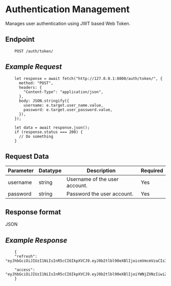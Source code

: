 # Authentication Management

Manages user authentication using JWT based Web Token.

## Endpoint

```
    POST /auth/token/
```

## _Example Request_

```
    let response = await fetch("http://127.0.0.1:8000/auth/token/", {
      method: "POST",
      headers: {
        "Content-Type": "application/json",
      },
      body: JSON.stringify({
        username: e.target.user_name.value,
        password: e.target.user_password.value,
      }),
    });

    let data = await response.json();
    if (response.status === 200) {
      // Do something
    }
```

## Request Data

| Parameter | Datatype | Description                   | Required |
| --------- | -------- | ----------------------------- | -------- |
| username  | string   | Username of the user account. | Yes      |
| password  | string   | Password the user account.    | Yes      |

## Response format

JSON

## _Example Response_

```
    {
    "refresh": "eyJhbGciOiJIUzI1NiIsInR5cCI6IkpXVCJ9.eyJ0b2tlbl90eXBlIjoicmVmcmVzaCIsImV4cCI6MTcxMzU2NjY1MCwiaWF0IjoxNzEwOTc0NjUwLCJqdGkiOiJjMjJiZTBlNWIwY2E0OWFjODU2NmRkYWY5NDRiODBmMCIsInVzZXJfaWQiOjEsInVzZXJuYW1lIjoiYWRtaW4iLCJlbWFpbCI6ImFkbWluQGdtYWlsLmNvbSJ9.OMNTFEWPKgvjt9BkeUu4e_uQNqlFO_ZYYRYSC60iR9E",

    "access": "eyJhbGciOiJIUzI1NiIsInR5cCI6IkpXVCJ9.eyJ0b2tlbl90eXBlIjoiYWNjZXNzIiwiZXhwIjoxNzEwOTc2NDUwLCJpYXQiOjE3MTA5NzQ2NTAsImp0aSI6ImU3NzY4ZTkyNWVhZTQxZjI4YzgyNTA1YzdlMTI4ZDY1IiwidXNlcl9pZCI6MSwidXNlcm5hbWUiOiJhZG1pbiIsImVtYWlsIjoiYWRtaW5AZ21haWwuY29tIn0.lGlZuOwLU24DPnYxAHomU0fMIXAz8YFbjeYM8JhrJ2Y"
    }
```

